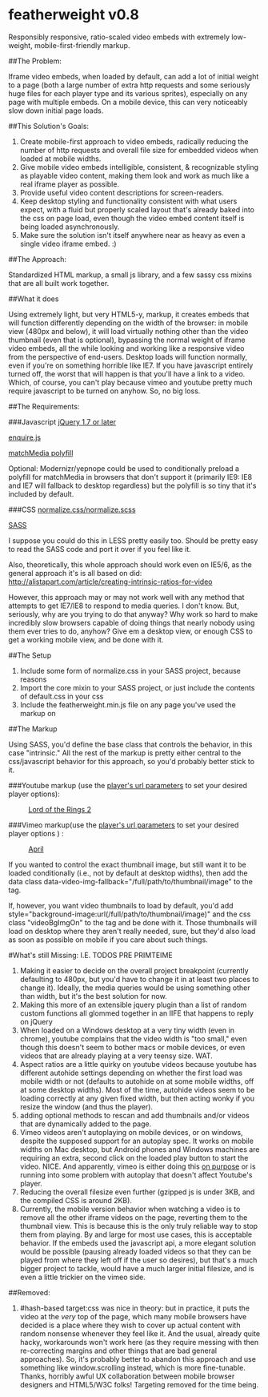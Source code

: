 featherweight v0.8
=============

Responsibly responsive, ratio-scaled video embeds with extremely low-weight, mobile-first-friendly markup.

##The Problem: 

Iframe video embeds, when loaded by default, can add a lot of initial weight to a page (both a large number of extra http requests and some seriously huge files for each player type and its various sprites), especially on any page with multiple embeds.  On a mobile device, this can very noticeably slow down initial page loads.

##This Solution's Goals: 
1. Create mobile-first approach to video embeds, radically reducing the number of http requests and overall file size for embedded videos when loaded at mobile widths.
2. Give mobile video embeds intelligible, consistent, & recognizable styling as playable video content, making them look and work as much like a real iframe player as possible.
3. Provide useful video content descriptions for screen-readers.
4. Keep desktop styling and functionality consistent with what users expect, with a fluid but properly scaled layout that's already baked into the css on page load, even though the video embed content itself is being loaded asynchronously.
5. Make sure the solution isn't itself anywhere near as heavy as even a single video iframe embed. :)

##The Approach:

Standardized HTML markup, a small js library, and a few sassy css mixins that are all built work together.

##What it does

Using extremely light, but very HTML5-y, markup, it creates embeds that will function differently depending on the width of the browser: in mobile view (480px and below), it will load virtually nothing other than the video thumbnail (even that is optional), bypassing the normal weight of iframe video embeds, all the while looking and working like a responsive video from the perspective of end-users.  Desktop loads will function normally, even if you're on something horrible like IE7.  If you have javascript entirely turned off, the worst that will happen is that you'll have a link to a video. Which, of course, you can't play because vimeo and youtube pretty much require javascript to be turned on anyhow. So, no big loss.

##The Requirements:
	
###Javascript
[jQuery 1.7 or later](http://jquery.com/)

[enquire.js](http://wicky.nillia.ms/enquire.js/)

[matchMedia polyfill](https://github.com/paulirish/matchMedia.js/)

Optional: Modernizr/yepnope could be used to conditionally preload a polyfill for matchMedia in browsers that don't support it (primarily IE9: IE8 and IE7 will fallback to desktop regardless) but the polyfill is so tiny that it's included by default.

###CSS
[normalize.css/normalize.scss](http://necolas.github.com/normalize.css/)

[SASS](http://sass-lang.com/)

I suppose you could do this in LESS pretty easily too. Should be pretty easy to read the SASS code and port it over if you feel like it.

Also, theoretically, this whole approach should work even on IE5/6, as the general approach it's is all based on did: http://alistapart.com/article/creating-intrinsic-ratios-for-video 

However, this approach may or may not work well with any method that attempts to get IE7/IE8 to respond to media queries. I don't know. But, seriously, why are you trying to do that anyway?  Why work so hard to make incredibly slow browsers capable of doing things that nearly nobody using them ever tries to do, anyhow? Give em a desktop view, or enough CSS to get a working mobile view, and be done with it.

##The Setup

1. Include some form of normalize.css in your SASS project, because reasons
2. Import the core mixin to your SASS project, or just include the contents of default.css in your css
3. Include the featherweight.min.js file on any page you've used the markup on

##The Markup

Using SASS, you'd define the base class that controls the behavior, in this case "intrinsic."  All the rest of the markup is pretty either central to the css/javascript behavior for this approach, so you'd probably better stick to it.

###Youtube markup (use the [player's url parameters](https://developers.google.com/youtube/player_parameters#Parameters) to set your desired player options):
		<figure class="fw-intrinsic">
			<a href="//www.youtube.com/watch?v=rjx1-otbBLg&fs=1&rel=0">
				<figcaption>Lord of the Rings 2</figcaption>
			</a>
		</figure>

###Vimeo markup(use the [player's url parameters](http://developer.vimeo.com/player/embedding) to set your desired player options  ) :
		<figure class="fw-intrinsic">
			<a href="//player.vimeo.com/video/40301492?title=0&amp;byline=0&amp;portrait=0&amp;color=ffffff">
				<figcaption>April</figcaption>
			</a>
		</figure>	

If you wanted to control the exact thumbnail image, but still want it to be loaded conditionally (i.e., not by default at desktop widths), then add the data class data-video-img-fallback="/full/path/to/thumbnail/image" to the <a> tag.

If, however, you want video thumbnails to load by default, you'd add style="background-image:url(/full/path/to/thumbnail/image)" and the css class "videoBgImgOn" to the <a> tag and be done with it. Those thumbnails will load on desktop where they aren't really needed, sure, but they'd also load as soon as possible on mobile if you care about such things.

#What's still Missing: I.E. TODOS PRE PRIMTEIME

1. Making it easier to decide on the overall project breakpoint (currently defaulting to 480px, but you'd have to change it in at least two places to change it). Ideally, the media queries would be using something other than width, but it's the best solution for now. 
2. Making this more of an extensible jquery plugin than a list of random custom functions all glommed together in an IIFE that happens to reply on jQuery
2. When loaded on a Windows desktop at a very tiny width (even in chrome), youtube complains that the video width is "too small," even though this doesn't seem to bother macs or mobile devices, or even videos that are already playing at a very teensy size. WAT. 
3. Aspect ratios are a little quirky on youtube videos because youtube has different autohide settings depending on whether the first load was mobile width or not (defaults to autohide on at some mobile widths, off at some desktop widths). Most of the time, autohide videos seem to be loading correctly at any given fixed width, but then acting wonky if you resize the window (and thus the player).
6. adding optional methods to rescan and add thumbnails and/or videos that are dynamically added to the page.
7. Vimeo videos aren't autoplaying on mobile devices, or on windows, despite the supposed support for an autoplay spec. It works on mobile widths on Mac desktop, but Android phones and Windows machines are requiring an extra, second click on the loaded play button to start the video. NICE. And apparently, vimeo is either doing this [on purpose](http://vimeo.com/help/faq/embedding#autoplay) or is running into some problem with autoplay that doesn't affect Youtube's player.
8. Reducing the overall filesize even further (gzipped js is under 3KB, and the compiled CSS is around 2KB).
9. Currently, the mobile version behavior when watching a video is to remove all the other iframe videos on the page, reverting them to the thumbnail view.  This is because this is the only truly reliable way to stop them from playing.  By and large for most use cases, this is acceptable behavior.  If the embeds used the javascript api, a more elegant solution would be possible (pausing already loaded videos so that they can be played from where they left off if the user so desires), but that's a much bigger project to tackle, would have a much larger initial filesize, and is even a little trickier on the vimeo side.

##Removed:

1. #hash-based target:css was nice in theory: but in practice, it puts the video at the _very_ top of the page, which many mobile browsers have decided is a place where they wish to cover up actual content with random nonsense whenever they feel like it. And the usual, already quite hacky, workarounds won't work here (as they require messing with then re-correcting margins and other things that are bad general approaches). So, it's probably better to abandon this approach and use something like window.scrolling instead, which is more fine-tunable. Thanks, horribly awful UX collaboration between mobile browser designers and HTML5/W3C folks!  Targeting removed for the time being.